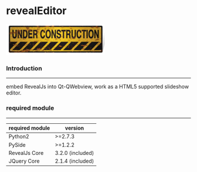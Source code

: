 # revealEditor
![under-construction](https://github.com/s910324/Sloth/blob/master/screen%20shots/under-construction.jpg?raw=true "under-construction")
### Introduction
------
  embed RevealJs into Qt-QWebview, work as a HTML5 supported slideshow editor.  
  


### required module
------

|required module|version|
|---|---|
|Python2|>=2.7.3|
|PySide|>=1.2.2|
|RevealJs Core| 3.2.0 (included)|
|JQuery Core| 2.1.4 (included)|


